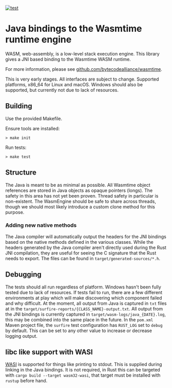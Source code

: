 [![test](https://github.com/bluejekyll/wasmtime-java/workflows/test/badge.svg?branch=main)](https://github.com/bluejekyll/wasmtime-java/actions?query=workflow%3Atest)

# Java bindings to the Wasmtime runtime engine

WASM, web-assembly, is a low-level stack execution engine. This library gives a JNI based binding to the Wasmtime WASM runtime.

For more information, please see [github.com/bytecodealliance/wasmtime](https://github.com/bytecodealliance/wasmtime).

This is very early stages. All interfaces are subject to change. Supported platforms, x86_64 for Linux and macOS. Windows should also be supported, but currently not due to lack of resources.

## Building

Use the provided Makefile.

Ensure tools are installed:

```shell
> make init
```

Run tests:

```shell
> make test
```

## Structure

The Java is meant to be as minimal as possible. All Wasmtime object references are stored in Java objects as opaque pointers (longs). The safety in this area has not yet been proven. Thread safety in particular is non-existent. The WasmEngine should be safe to share across threads, though we should most likely introduce a custom clone method for this purpose.

### Adding new native methods

The Java compiler will automatically output the headers for the JNI bindings based on the native methods defined in the various classes. While the headers generated by the Java compiler aren't directly used during the Rust JNI compilation, they are useful for seeing the C signature that the Rust needs to export. The files can be found in `target/generated-sources/*.h`.

## Debugging

The tests should all run regardless of platform. Windows hasn't been fully tested due to lack of resources. If tests fail to run, there are a few different environments at play which will make discovering which component failed and why difficult. At the moment, all output from Java is captured in `txt` files at in the `target/surfire-reports/{CLASS_NAME}-output.txt`. All output from the JNI bindings is currently captured in `target/wasm-logs/java_{DATE}.log`, this may be combined into the same place in the future. In the `pom.xml` Maven project file, the `surfire` test configuration has `RUST_LOG` set to `debug` by default. This can be set to any other value to increase or decrease logging output.

## libc like support with WASI

[WASI](https://wasi.dev/) is supported for things like printing to stdout. This is supplied during linking in the Java bindings. It is not required, in Rust this can be targeted with `cargo build --target wasm32-wasi`, that target must be installed with `rustup` before hand.
